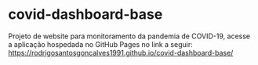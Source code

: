# covid-dashboard-base

Projeto de website para monitoramento da pandemia de COVID-19, acesse a aplicação hospedada no GitHub Pages no link a seguir: https://rodrigosantosgoncalves1991.github.io/covid-dashboard-base/
